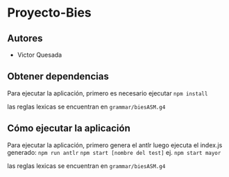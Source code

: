 # Proyecto-Bies

## Autores


- Victor Quesada


## Obtener dependencias

Para ejecutar la aplicación, primero es necesario ejecutar
`npm install`

las reglas lexicas se encuentran en `grammar/biesASM.g4`
## Cómo ejecutar la aplicación

Para ejecutar la aplicación, primero genera el antlr luego ejecuta el index.js generado:
`npm run antlr`
`npm start [nombre del test]`
ej. `npm start mayor`

las reglas lexicas se encuentran en `grammar/biesASM.g4`
